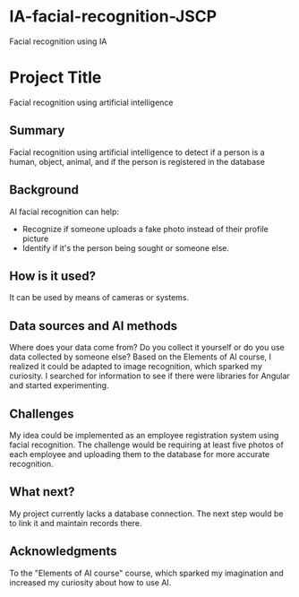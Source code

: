 # IA-facial-recognition-JSCP
Facial recognition using IA


# Project Title

Facial recognition using artificial intelligence

## Summary

Facial recognition using artificial intelligence to detect if a person is a human, object, animal, and if the person is registered in the database


## Background

AI facial recognition can help:
- Recognize if someone uploads a fake photo instead of their profile picture
- Identify if it's the person being sought or someone else.


## How is it used?

It can be used by means of cameras or systems.


## Data sources and AI methods
Where does your data come from? Do you collect it yourself or do you use data collected by someone else?
Based on the Elements of AI course, I realized it could be adapted to image recognition, which sparked my curiosity. I searched for information to see if there were libraries for Angular and started experimenting.

## Challenges

My idea could be implemented as an employee registration system using facial recognition. The challenge would be requiring at least five photos of each employee and uploading them to the database for more accurate recognition.

## What next?

My project currently lacks a database connection. The next step would be to link it and maintain records there.


## Acknowledgments

To the "Elements of AI course" course, which sparked my imagination and increased my curiosity about how to use AI.
